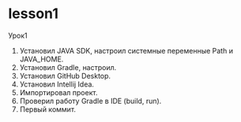 ﻿# lesson1
Урок1
1. Установил JAVA SDK, настроил системные переменные Path и JAVA_HOME.
2. Установил Gradle, настроил.
3. Установил GitHub Desktop.
4. Установил Intellij Idea.
5. Импортировал проект.
6. Проверил работу Gradle в IDE (build, run).
7. Первый коммит.